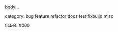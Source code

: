 <!-- 🎉🚀 Thanks for submitting a PR!
📐 Format this PR template as follows:
   - 1️⃣ PR title (above): concise overview
   - 2️⃣ PR body: Replace 'body...' with detailed description of the change.
   - 3️⃣ category: Pick one, delete the rest.
   - 4️⃣ ticket: Replace #000 with link to a GitHub issue (or 'none' if PR is trivial).
🧑‍🎓 Please review our contribution guide https://github.com/ObolNetwork/charon/blob/main/docs/contributing.md
   - 🌱 Starting with an issue, outlining the problem and proposed solution, is highly encouraged.
   - 🧪 Make sure you completed all tests specified in the issue, if any.
   - 🐘🐁 We do trunk based development; small PRs on stable main branch.
💀 Delete these instructions
-->
body...

category: bug feature refactor docs test fixbuild misc

ticket: #000
